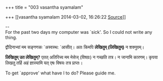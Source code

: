 +++
title = "003 vasantha syamalam"

+++
[[vasantha syamalam	2014-03-02, 16:26:22 [Source](https://groups.google.com/g/samskrita/c/4GLa94wL5j8)]]



  

  

--  
For the past two days my computer was \`sick'. So I could not write any thing.

द्वौदिनाभ्यां मम सङ्गणकः \`अस्वस्थ: \`आसीत्। अतः किमपि **लेखितुम् (लिखितुम्)** न शक्नुवम्।

**लिखितुम् उत लेखितुम्?** एतत् अतिरिच्य मम मेसेज् (विषय़ः) न गच्छति तत्र। न जानामि कारणम्। कृपया लिखतु तर्हि अहं ज्ञास्यामि यत् एषः विषयः तत्र प्राप्तः।

  

To get \`approve' what have I to do? Please guide me.

